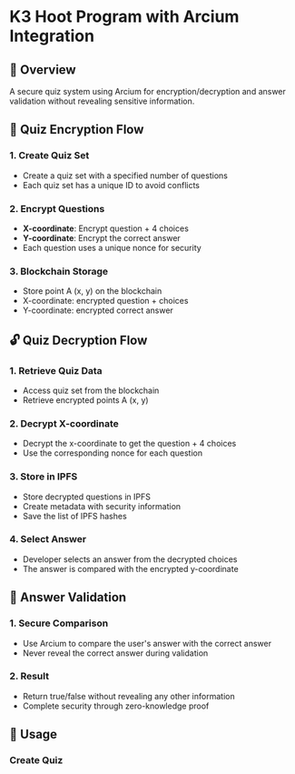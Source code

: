 # K3 Hoot Program with Arcium Integration

## 🎯 Overview
A secure quiz system using Arcium for encryption/decryption and answer validation without revealing sensitive information.

## 🔐 Quiz Encryption Flow

### 1. Create Quiz Set
- Create a quiz set with a specified number of questions
- Each quiz set has a unique ID to avoid conflicts

### 2. Encrypt Questions
- **X-coordinate**: Encrypt question + 4 choices
- **Y-coordinate**: Encrypt the correct answer
- Each question uses a unique nonce for security

### 3. Blockchain Storage
- Store point A (x, y) on the blockchain
- X-coordinate: encrypted question + choices
- Y-coordinate: encrypted correct answer

## 🔓 Quiz Decryption Flow

### 1. Retrieve Quiz Data
- Access quiz set from the blockchain
- Retrieve encrypted points A (x, y)

### 2. Decrypt X-coordinate
- Decrypt the x-coordinate to get the question + 4 choices
- Use the corresponding nonce for each question

### 3. Store in IPFS
- Store decrypted questions in IPFS
- Create metadata with security information
- Save the list of IPFS hashes

### 4. Select Answer
- Developer selects an answer from the decrypted choices
- The answer is compared with the encrypted y-coordinate

## 🔐 Answer Validation

### 1. Secure Comparison
- Use Arcium to compare the user's answer with the correct answer
- Never reveal the correct answer during validation

### 2. Result
- Return true/false without revealing any other information
- Complete security through zero-knowledge proof

## 🚀 Usage

### Create Quiz
